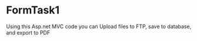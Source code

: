 # FormTask1
 Using this Asp.net MVC code you can Upload files to FTP, save to database, and export to PDF
